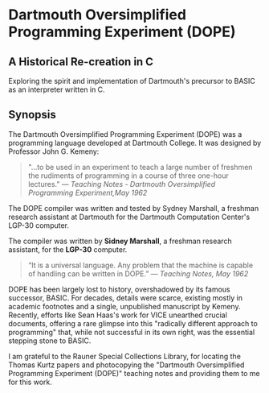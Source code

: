 # Dartmouth Oversimplified Programming Experiment (DOPE)
## A Historical Re-creation in C
Exploring the spirit and implementation of Dartmouth's precursor to BASIC as an interpreter written in C.

## Synopsis
The Dartmouth Oversimplified Programming Experiment (DOPE) was a programming language developed at Dartmouth College. It was designed by Professor John G. Kemeny:

> "...to be used in an experiment to teach a large number of freshmen the rudiments of programming in a course of three one-hour lectures."
> — *Teaching Notes - Dartmouth Oversimplified Programming Experiment,May 1962* 

The DOPE compiler was written and tested by Sydney Marshall, a freshman research assistant at Dartmouth for the Dartmouth Computation Center's LGP-30 computer. 

The compiler was written by **Sidney Marshall**, a freshman research assistant, for the **LGP-30** computer.

> “It is a universal language. Any problem that the machine is capable of handling can be written in DOPE.”
> — *Teaching Notes, May 1962* 

DOPE has been largely lost to history, overshadowed by its famous successor, BASIC. For decades, details were scarce, existing mostly in academic footnotes and a single, unpublished manuscript by Kemeny. Recently, efforts like Sean Haas's work for VICE unearthed crucial documents, offering a rare glimpse into this "radically different approach to programming" that, while not successful in its own right, was the essential stepping stone to BASIC.

I am grateful to the Rauner Special Collections Library, for locating the Thomas Kurtz papers and photocopying the "Dartmouth Oversimplified Programming Experiment (DOPE)" teaching notes and providing them to me for this work.


